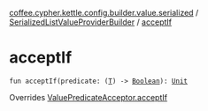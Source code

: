 [coffee.cypher.kettle.config.builder.value.serialized](../index.md) / [SerializedListValueProviderBuilder](index.md) / [acceptIf](./accept-if.md)

# acceptIf

`fun acceptIf(predicate: (`[`T`](index.md#T)`) -> `[`Boolean`](https://kotlinlang.org/api/latest/jvm/stdlib/kotlin/-boolean/index.html)`): `[`Unit`](https://kotlinlang.org/api/latest/jvm/stdlib/kotlin/-unit/index.html)

Overrides [ValuePredicateAcceptor.acceptIf](../../coffee.cypher.kettle.config.builder.type/-value-predicate-acceptor/accept-if.md)

